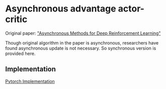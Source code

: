 # Asynchronous advantage actor-critic

Original paper: ["Asynchronous Methods for Deep Reinforcement Learning"](https://arxiv.org/abs/1602.01783)

Though original algorithm in the paper is asynchronous, researchers have found asynchronous update is not necessary. So synchronous version is provided here.

## Implementation

[Pytorch Implementation](https://github.com/Junchi-Liang/rl_benchmark/tree/master/python3/rl_benchmark/algorithm/a2c/torch_v1)

